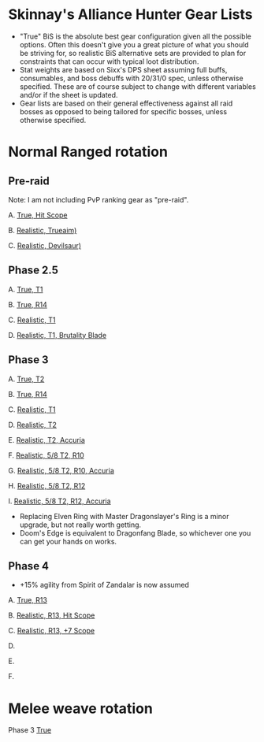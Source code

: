 Skinnay's Alliance Hunter Gear Lists
=

- "True" BiS is the absolute best gear configuration given all the possible options. Often this doesn't give you a great picture of what you should be striving for, so realistic BiS alternative sets are provided to plan for constraints that can occur with typical loot distribution.
- Stat weights are based on Sixx's DPS sheet assuming full buffs, consumables, and boss debuffs with 20/31/0 spec, unless otherwise specified. These are of course subject to change with different variables and/or if the sheet is updated.
- Gear lists are based on their general effectiveness against all raid bosses as opposed to being tailored for specific bosses, unless otherwise specified.


Normal Ranged rotation
===
Pre-raid
---
Note: I am not including PvP ranking gear as "pre-raid".

A. [True, Hit Scope](https://sixtyupgrades.com/set/8yTYGRgV14Ubc5jHeJYfSm)

B. [Realistic, Trueaim)](https://sixtyupgrades.com/set/eX7G4p9rF75sLKmXvhYKQb)

C. [Realistic, Devilsaur)](https://sixtyupgrades.com/set/78uCDwHQntBQxS5EuBAM9W)


Phase 2.5
---
A. [True, T1](https://sixtyupgrades.com/set/d7XzEiMbMqCcfxa6kP6ZiT)

B. [True, R14](https://sixtyupgrades.com/set/7wKbawFECYK7vVucFTzGKe)

C. [Realistic, T1](https://sixtyupgrades.com/set/62RHLhx4rgPieNs7rfeAGW)

D. [Realistic, T1, Brutality Blade](https://sixtyupgrades.com/set/6qMZ5HDGPnoAAKf511CnAT)

Phase 3
---
A. [True, T2](https://sixtyupgrades.com/set/aZ94fKMhQxCaZNr4xG4D1f)

B. [True, R14](https://sixtyupgrades.com/set/mL76vAXFrWDozthVcveEvt)

C. [Realistic, T1](https://sixtyupgrades.com/set/2iQn23cG67EDuFoP4Q9PwW)

D. [Realistic, T2](https://sixtyupgrades.com/set/n6ASjXHbrUmc9cqpZ2foKn) 

E. [Realistic, T2, Accuria](https://sixtyupgrades.com/set/wsbPAabA7ZkmGAFmUKfSho)

F. [Realistic, 5/8 T2, R10](https://sixtyupgrades.com/set/47RtY1D7w6xkpDNYtzqf98)

G. [Realistic, 5/8 T2, R10, Accuria](https://sixtyupgrades.com/set/hFsrFRDswb9fJnoq1xgRef)

H. [Realistic, 5/8 T2, R12](https://sixtyupgrades.com/set/JhKtna8dEZufGQYxKqfZ3)

I. [Realistic, 5/8 T2, R12, Accuria](https://sixtyupgrades.com/set/xfqzBXLCgHSyDkPsagN4pt) 

- Replacing Elven Ring with Master Dragonslayer's Ring is a minor upgrade, but not really worth getting.
- Doom's Edge is equivalent to Dragonfang Blade, so whichever one you can get your hands on works.

Phase 4
---
- +15% agility from Spirit of Zandalar is now assumed

A. [True, R13](https://sixtyupgrades.com/set/53CuPV5W2Yk4kEEq2nVs67)

B. [Realistic, R13, Hit Scope](https://sixtyupgrades.com/set/unHfTLELzuSYDi6afH5Jk2)

C. [Realistic, R13, +7 Scope](https://sixtyupgrades.com/set/fyL37pVE3egSqkvLa42HVf)

D. 

E. 

F. 




Melee weave rotation
===
Phase 3
[True](https://sixtyupgrades.com/set/uazo3WSb7mbXVyaoxJ1akA)


